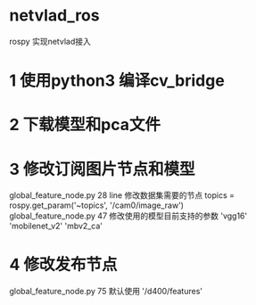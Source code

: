 # netvlad_ros
rospy 实现netvlad接入
# 1 使用python3 编译cv_bridge
# 2 下载模型和pca文件
# 3 修改订阅图片节点和模型
 global_feature_node.py 28 line 修改数据集需要的节点
 topics = rospy.get_param('~topics', '/cam0/image_raw')  
 global_feature_node.py 47 修改使用的模型目前支持的参数
  'vgg16' 'mobilenet_v2' 'mbv2_ca'
# 4 修改发布节点
global_feature_node.py 75 
默认使用  '/d400/features'
